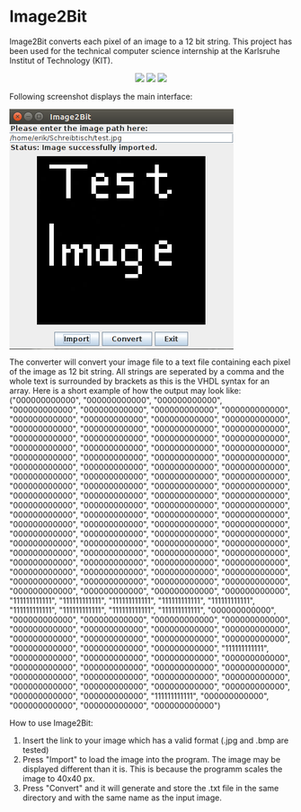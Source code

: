 # Image2Bit
<p>
  Image2Bit converts each pixel of an image to a 12 bit string. This project has been used for the technical computer science             internship at the Karlsruhe Institut of Technology (KIT).
</p>
<p align="center">
  <img src="https://img.shields.io/badge/Project%20functional-true-brightgreen.svg">
	<img src="https://img.shields.io/badge/Language-Java-blue.svg">
	<img src="https://img.shields.io/badge/Priority-closed-brightgreen.svg">
</p>

<p>
Following screenshot displays the main interface:
</p>


<img align="center" src="images/screenshot.png">

<p>
The converter will convert your image file to a text file containing each pixel of the image as 12 bit string.
All strings are seperated by a comma and the whole text is surrounded by brackets as this is the VHDL syntax for an array.
Here is a short example of how the output may look like:
("000000000000", "000000000000", "000000000000", "000000000000", "000000000000", "000000000000", "000000000000", "000000000000", "000000000000", "000000000000", "000000000000", "000000000000", "000000000000", "000000000000", "000000000000", "000000000000", "000000000000", "000000000000", "000000000000", "000000000000", "000000000000", "000000000000", "000000000000", "000000000000", "000000000000", "000000000000", "000000000000", "000000000000", "000000000000", "000000000000", "000000000000", "000000000000", "000000000000", "000000000000", "000000000000", "000000000000", "000000000000", "000000000000", "000000000000", "000000000000", "000000000000", "000000000000", "000000000000", "000000000000", "000000000000", "000000000000", "000000000000", "000000000000", "000000000000", "000000000000", "000000000000", "000000000000", "000000000000", "000000000000", "000000000000", "000000000000", "000000000000", "000000000000", "000000000000", "000000000000", "000000000000", "000000000000", "000000000000", "000000000000", "000000000000", "000000000000", "000000000000", "000000000000", "000000000000", "000000000000", "000000000000", "000000000000", "000000000000", "000000000000", "000000000000", "000000000000", "000000000000", "000000000000", "000000000000", "000000000000", "000000000000", "000000000000", "000000000000", "111111111111", "111111111111", "111111111111", "111111111111", "111111111111", "111111111111", "111111111111", "111111111111", "111111111111", "000000000000", "000000000000", "000000000000", "000000000000", "000000000000", "000000000000", "000000000000", "000000000000", "000000000000", "000000000000", "000000000000", "000000000000", "000000000000", "000000000000", "000000000000", "000000000000", "111111111111", "000000000000", "000000000000", "000000000000", "000000000000", "000000000000", "000000000000", "000000000000", "000000000000", "000000000000", "000000000000", "000000000000", "000000000000", "000000000000", "000000000000", "000000000000", "000000000000", "000000000000", "000000000000", "111111111111", "000000000000", "000000000000", "000000000000", "000000000000")
</p>

How to use Image2Bit:
1. Insert the link to your image which has a valid format (.jpg and .bmp are tested)
2. Press "Import" to load the image into the program. The image may be displayed different than it is. This is because the programm scales the image to 40x40 px.
3. Press "Convert" and it will generate and store the .txt file in the same directory and with the same name as the input image.
